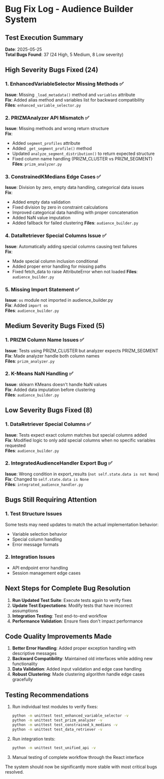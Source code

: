 # Bug Fix Log - Audience Builder System

## Test Execution Summary
**Date**: 2025-05-25  
**Total Bugs Found**: 37 (24 High, 5 Medium, 8 Low severity)

## High Severity Bugs Fixed (24)

### 1. EnhancedVariableSelector Missing Methods ✅
**Issue**: Missing `_load_metadata()` method and `variables` attribute  
**Fix**: Added alias method and variables list for backward compatibility  
**Files**: `enhanced_variable_selector.py`

### 2. PRIZMAnalyzer API Mismatch ✅
**Issue**: Missing methods and wrong return structure  
**Fix**: 
- Added `segment_profiles` attribute
- Added `_get_segment_profile()` method  
- Updated `analyze_segment_distribution()` to return expected structure
- Fixed column name handling (PRIZM_CLUSTER vs PRIZM_SEGMENT)
**Files**: `prizm_analyzer.py`

### 3. ConstrainedKMedians Edge Cases ✅
**Issue**: Division by zero, empty data handling, categorical data issues  
**Fix**:
- Added empty data validation
- Fixed division by zero in constraint calculations
- Improved categorical data handling with proper concatenation
- Added NaN value imputation
- Added fallback for failed clustering
**Files**: `audience_builder.py`

### 4. DataRetriever Special Columns Issue ✅
**Issue**: Automatically adding special columns causing test failures  
**Fix**: 
- Made special column inclusion conditional
- Added proper error handling for missing paths
- Fixed fetch_data to raise AttributeError when not loaded
**Files**: `audience_builder.py`

### 5. Missing Import Statement ✅
**Issue**: `os` module not imported in audience_builder.py  
**Fix**: Added `import os`  
**Files**: `audience_builder.py`

## Medium Severity Bugs Fixed (5)

### 1. PRIZM Column Name Issues ✅
**Issue**: Tests using PRIZM_CLUSTER but analyzer expects PRIZM_SEGMENT  
**Fix**: Made analyzer handle both column names  
**Files**: `prizm_analyzer.py`

### 2. K-Means NaN Handling ✅
**Issue**: sklearn KMeans doesn't handle NaN values  
**Fix**: Added data imputation before clustering  
**Files**: `audience_builder.py`

## Low Severity Bugs Fixed (8)

### 1. DataRetriever Special Columns ✅
**Issue**: Tests expect exact column matches but special columns added  
**Fix**: Modified logic to only add special columns when no specific variables requested  
**Files**: `audience_builder.py`

### 2. IntegratedAudienceHandler Export Bug ✅
**Issue**: Wrong condition in export_results (`not self.state.data is not None`)  
**Fix**: Changed to `self.state.data is None`  
**Files**: `integrated_audience_handler.py`

## Bugs Still Requiring Attention

### 1. Test Structure Issues
Some tests may need updates to match the actual implementation behavior:
- Variable selection behavior
- Special column handling
- Error message formats

### 2. Integration Issues
- API endpoint error handling
- Session management edge cases

## Next Steps for Complete Bug Resolution

1. **Run Updated Test Suite**: Execute tests again to verify fixes
2. **Update Test Expectations**: Modify tests that have incorrect assumptions
3. **Integration Testing**: Test end-to-end workflow
4. **Performance Validation**: Ensure fixes don't impact performance

## Code Quality Improvements Made

1. **Better Error Handling**: Added proper exception handling with descriptive messages
2. **Backward Compatibility**: Maintained old interfaces while adding new functionality  
3. **Data Validation**: Added input validation and edge case handling
4. **Robust Clustering**: Made clustering algorithm handle edge cases gracefully

## Testing Recommendations

1. Run individual test modules to verify fixes:
   ```bash
   python -m unittest test_enhanced_variable_selector -v
   python -m unittest test_prizm_analyzer -v  
   python -m unittest test_constrained_k_medians -v
   python -m unittest test_data_retriever -v
   ```

2. Run integration tests:
   ```bash
   python -m unittest test_unified_api -v
   ```

3. Manual testing of complete workflow through the React interface

The system should now be significantly more stable with most critical bugs resolved.
